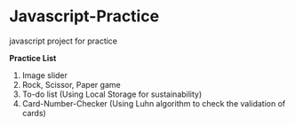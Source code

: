 # Javascript-Practice
 javascript project for practice

**Practice List**   
1. Image slider
2. Rock, Scissor, Paper game
3. To-do list (Using Local Storage for sustainability)
4. Card-Number-Checker (Using Luhn algorithm to check the validation of cards)
